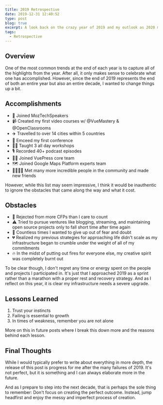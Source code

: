 ```yaml
---
title: 2019 Retrospective
date: 2019-12-31 12:40:52
type: post
blog: true
excerpt: A look back on the crazy year of 2019 and my outlook as 2020 marks the beginning of a new year and decade.
tags:
  - Retrospective
---
```


## Overview

One of the most common trends at the end of each year is to capture all of the highlights from the year. After all, it only makes sense to celebrate what one has accomplished. However, since the end of 2019 represents the end of both an entire year but also an entire decade, I wanted to change things up a bit.

## Accomplishments

- 🦊 Joined MozTechSpeakers
- 📹 Created my first video courses w/ @VueMastery & @OpenClassrooms
- ✈️ Travelled to over 14 cities within 5 countries
- 🎤 Emceed my first conference
- 👨‍🏫 Taught 3 all day workshops
- 🎙️ Recorded 40+ podcast episodes
- 👨‍💻 Joined VuePress core team
- 🗺️ Joined Google Maps Platform experts team
- 👩‍👩‍👦‍👦 Met many more incredible people in the community and made new friends

However, while this list may seem impressive, I think it would be inauthentic to ignore the obstacles that came along the way and what it cost.

## Obstacles

- 🛑 Rejected from more CFPs than I care to count
- ⚠️ Tried to pursue ventures like blogging, streaming, and maintaining open source projects only to fall short time after time again
- 🙈 Countless times I wanted to give up out of fear and doubt
- 💔 Realized my previous strategies for approaching life didn't scale as my infrastructure began to crumble under the weight of all of my commitments
- 🔥 In the midst of putting out fires for everyone else, my creative spirit was completely burnt out

To be clear though, I don't regret any time or energy spent on the people and projects I participated in. It's just that I approached 2019 as a sprint rather than a marathon with a proper rest and recovery strategy. And as I reflect on this year, it is clear my infrastructure needs a severe upgrade.

## Lessons Learned

1. Trust your instincts
1. Failing is essential to growth
1. In times of weakness, remember you are not alone

More on this in future posts where I break this down more and the reasons behind each lesson.

## Final Thoughts

While I would typically prefer to write about everything in more depth, the release of this post is progress for me after the many failures of 2019. It's not perfect, but it is something and I can always elaborate more in the future.

And as I prepare to step into the next decade, that is perhaps the sole thing to remember: Don't focus on creating the perfect outcome. Instead, jump headfirst and enjoy the messy and imperfect process of creation.
